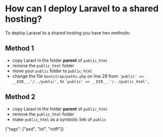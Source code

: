 # How can I deploy Laravel to a shared hosting?

To deploy Laravel to a shared hosting you have two methods:

## Method 1
* copy Laravl in the folder **parent** of `public_html`
* remove the `public_html` folder
* move your `public` folder to `public_html`
* change the file `bootstrap/paths.php` on line 29 from `'public' => __DIR__.'/../public',` to `'public' => __DIR__.'/../public_html',`

## Method 2
* copy Laravl in the folder **parent** of `public_html`
* remove the `public_html` folder
* make `public_html` as a symbolic link of `public`

{"tags": ["asd", "lol", "rotfl"]}
